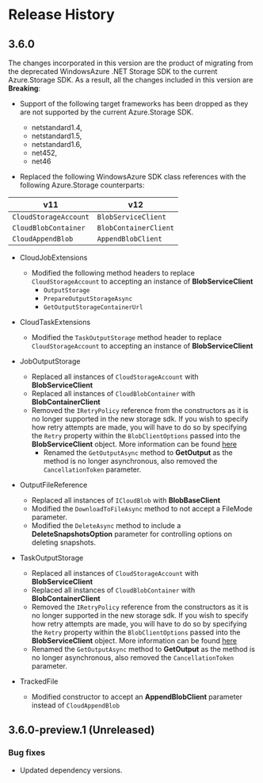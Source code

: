 # Release History

## 3.6.0

The changes incorporated in this version are the product of migrating from the deprecated WindowsAzure .NET Storage SDK to the current Azure.Storage SDK. As a result, all the changes included in this version are **Breaking**:

- Support of the following target frameworks has been dropped as they are not supported by the current Azure.Storage SDK.
  - netstandard1.4,
  - netstandard1.5,
  - netstandard1.6,
  - net452,
  - net46

- Replaced the following WindowsAzure SDK class references with the following Azure.Storage counterparts:

| v11 | v12 |
|-------|--------|
| `CloudStorageAccount` | `BlobServiceClient` |
| `CloudBlobContainer`  | `BlobContainerClient` |
| `CloudAppendBlob` | `AppendBlobClient` |

- CloudJobExtensions
  - Modified the following method headers to replace `CloudStorageAccount` to accepting an instance of **BlobServiceClient**
    - `OutputStorage`
    - `PrepareOutputStorageAsync`
    - `GetOutputStorageContainerUrl`

- CloudTaskExtensions
  - Modified the `TaskOutputStorage` method header to replace `CloudStorageAccount` to accepting an instance of **BlobServiceClient**

- JobOutputStorage
  - Replaced all instances of `CloudStorageAccount` with **BlobServiceClient**
  - Replaced all instances of `CloudBlobContainer` with **BlobContainerClient**
  - Removed the `IRetryPolicy` reference from the constructors as it is no longer supported in the new storage sdk. If you wish to specify how retry attempts are made, you will have to do so by specifying the `Retry` property within the `BlobClientOptions` passed into the **BlobServiceClient** object. More information can be found [here](https://docs.microsoft.com/en-us/dotnet/api/azure.storage.blobs.blobclientoptions?view=azure-dotnet)
    - Renamed the `GetOutputAsync` method to **GetOutput** as the method is no longer asynchronous, also removed the `CancellationToken` parameter.

- OutputFileReference
  - Replaced all instances of `ICloudBlob` with **BlobBaseClient**
  - Modified the `DownloadToFileAsync` method to not accept a FileMode parameter.
  - Modified the `DeleteAsync` method to include a **DeleteSnapshotsOption** parameter for controlling options on deleting snapshots.

- TaskOutputStorage
  - Replaced all instances of `CloudStorageAccount` with **BlobServiceClient**
  - Replaced all instances of `CloudBlobContainer` with **BlobContainerClient**
  - Removed the `IRetryPolicy` reference from the constructors as it is no longer supported in the new storage sdk. If you wish to specify how retry attempts are made, you will have to do so by specifying the `Retry` property within the `BlobClientOptions` passed into the **BlobServiceClient** object. More information can be found [here](https://docs.microsoft.com/en-us/dotnet/api/azure.storage.blobs.blobclientoptions?view=azure-dotnet)
  - Renamed the `GetOutputAsync` method to **GetOutput** as the method is no longer asynchronous, also removed the `CancellationToken` parameter.

- TrackedFile
  - Modified constructor to accept an **AppendBlobClient** parameter instead of `CloudAppendBlob`
  
## 3.6.0-preview.1 (Unreleased)

### Bug fixes

- Updated dependency versions.
